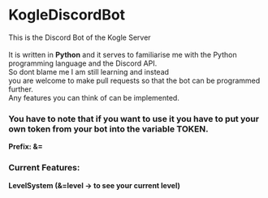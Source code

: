 # KogleDiscordBot
This is the Discord Bot of the Kogle Server<br>
<br>
It is written in <strong>Python</strong> and it serves to familiarise me with the Python programming language and the Discord API.<br>
So dont blame me I am still learning and instead<br>
you are welcome to make pull requests so that the bot can be programmed further. <br>
Any features you can think of can be implemented.<br>

<h3>You have to note that if you want to use it you have to put your own token from your bot into the variable TOKEN.</h3>

<strong>Prefix: &=</strong>

<h3>Current Features:</h3>

<strong>LevelSystem (&=level -> to see your current level)</strong>
